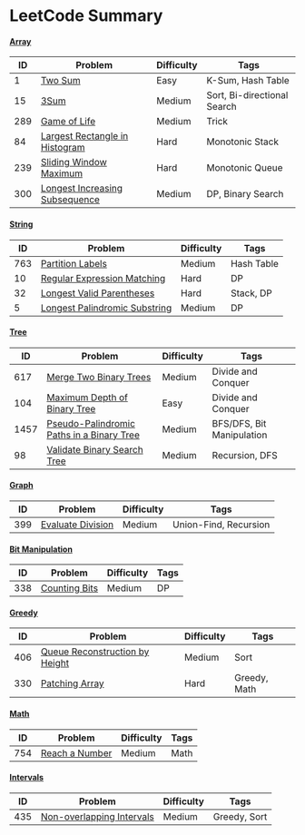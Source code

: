 # LeetCode Summary

#### [Array](https://github.com/bigw660/Leetcode_Summary/tree/main/Array)
| ID | Problem                                                         | Difficulty   | Tags              |
| ---- | ------------------------------------------------------------ | ------ | ----------------- |
| 1    | [Two   Sum    ](https://github.com/bigw660/Leetcode_Summary/blob/main/Array/1_Two_Sum.md)       | Easy   | K-Sum, Hash Table |
| 15   | [3Sum](https://github.com/bigw660/Leetcode_Summary/blob/main/Array/15_3Sum.md) | Medium | Sort, Bi-directional Search|
|289   | [Game of Life](https://github.com/bigw660/Leetcode_Summary/blob/main/Array/289_Game_of_Life.md) | Medium | Trick |
| 84 | [Largest Rectangle in Histogram](https://github.com/bigw660/Leetcode_Summary/blob/main/Array/84_Largest_Rectangle_in_Histogram.md) | Hard | Monotonic Stack |
| 239 | [Sliding Window Maximum](https://github.com/bigw660/Leetcode_Summary/blob/main/Array/239_Sliding_Window_Maximum.md) | Hard | Monotonic Queue |
| 300 | [Longest Increasing Subsequence](https://github.com/bigw660/Leetcode_Summary/blob/main/Array/300_Longest_Increasing_Subsequence.md) | Medium | DP, Binary Search |


#### [String](https://github.com/bigw660/Leetcode_Summary/tree/main/String)
| ID | Problem                                                         | Difficulty   | Tags              |
| ---- | ------------------------------------------------------------ | ------ | ----------------- |
| 763    | [Partition Labels](https://github.com/bigw660/Leetcode_Summary/blob/main/String/763_Partition_Labels.md)       | Medium   | Hash Table |
| 10     | [Regular Expression Matching](https://github.com/bigw660/Leetcode_Summary/blob/main/String/10_Regular_Expression_Matching.md)     | Hard  | DP |
| 32 | [Longest Valid Parentheses](https://github.com/bigw660/Leetcode_Summary/blob/main/String/32_Longest_Valid_Parentheses.md) | Hard | Stack, DP |
| 5 | [Longest Palindromic Substring](https://github.com/bigw660/Leetcode_Summary/blob/main/String/5_Longest_Palindromic_Substring.md) | Medium | DP |

#### [Tree](https://github.com/bigw660/Leetcode_Summary/tree/main/Tree)
| ID | Problem                                                         | Difficulty   | Tags              |
| ---- | ------------------------------------------------------------ | ------ | ----------------- |
| 617    | [Merge Two Binary Trees](https://github.com/bigw660/Leetcode_Summary/blob/main/Tree/617_Merge_Two_Binary_Trees.md)       | Medium   | Divide and Conquer |
| 104    | [Maximum Depth of Binary Tree](https://github.com/bigw660/Leetcode_Summary/blob/main/Tree/104_Maximum_Depth_of_Binary_Tree.md)       | Easy   | Divide and Conquer |
|1457    | [Pseudo-Palindromic Paths in a Binary Tree](https://github.com/bigw660/Leetcode_Summary/blob/main/Tree/1457_Pseudo-Palindromic_Paths_in_a_Binary_Tree.md)  | Medium | BFS/DFS, Bit Manipulation |
| 98 | [Validate Binary Search Tree](https://github.com/bigw660/Leetcode_Summary/blob/main/Tree/98_Validate_Binary_Search_Tree.md) | Medium | Recursion, DFS |

#### [Graph](https://github.com/bigw660/Leetcode_Summary/tree/main/Graph)
| ID | Problem                                                         | Difficulty   | Tags              |
| ---- | ------------------------------------------------------------ | ------ | ----------------- |
| 399 | [Evaluate Division](https://github.com/bigw660/Leetcode_Summary/blob/main/Graph/399_Evaluate_Division.md) | Medium | Union-Find, Recursion |


#### [Bit Manipulation](https://github.com/bigw660/Leetcode_Summary/tree/main/Bit_Manipulation)
| ID | Problem                                                         | Difficulty   | Tags              |
| ---- | ------------------------------------------------------------ | ------ | ----------------- |
| 338    | [Counting Bits](https://github.com/bigw660/Leetcode_Summary/blob/main/Bit_Manipulation/338_Counting_Bits.md)       | Medium   | DP |

#### [Greedy](https://github.com/bigw660/Leetcode_Summary/tree/main/Greedy)
| ID | Problem                                                         | Difficulty   | Tags              |
| ---- | ------------------------------------------------------------ | ------ | ----------------- |
| 406    | [Queue Reconstruction by Height](https://github.com/bigw660/Leetcode_Summary/blob/main/Greedy/406_Queue_Reconstruction_by_Height.md)       | Medium   | Sort |
| 330    | [Patching Array](https://github.com/bigw660/Leetcode_Summary/blob/main/Greedy/330_Patching_Array.md)       | Hard   | Greedy, Math |

#### [Math](https://github.com/bigw660/Leetcode_Summary/tree/main/Math)
| ID | Problem                                                         | Difficulty   | Tags              |
| ---- | ------------------------------------------------------------ | ------ | ----------------- |
| 754    | [Reach a Number](https://github.com/bigw660/Leetcode_Summary/blob/main/Math/754_Reach_a_Number.md)       | Medium   | Math |

#### [Intervals](https://github.com/bigw660/Leetcode_Summary/blob/main/Intervals)
| ID | Problem                                                         | Difficulty   | Tags              |
| ---- | ------------------------------------------------------------ | ------ | ----------------- |
| 435  | [Non-overlapping Intervals](https://github.com/bigw660/Leetcode_Summary/blob/main/Intervals/435_Non-overlapping_Intervals.md)       | Medium   | Greedy, Sort |

